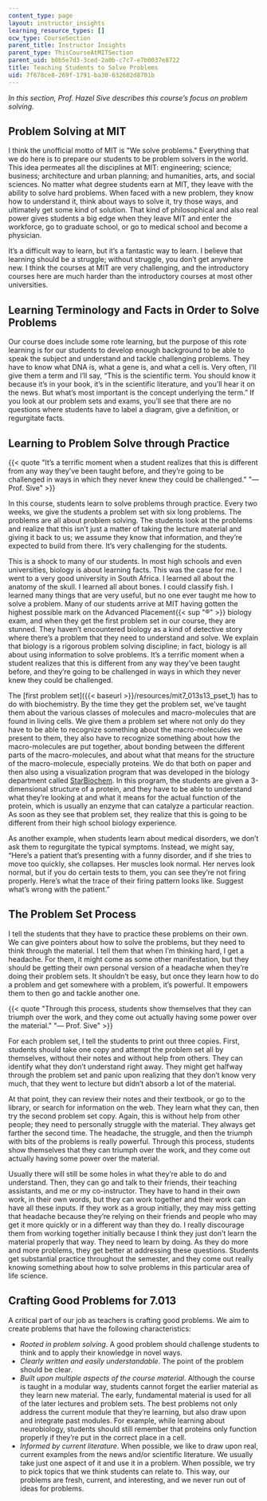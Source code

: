 ```yaml
---
content_type: page
layout: instructor_insights
learning_resource_types: []
ocw_type: CourseSection
parent_title: Instructor Insights
parent_type: ThisCourseAtMITSection
parent_uid: b0b5e7d3-3ced-2a0b-c7c7-e7b0037e8722
title: Teaching Students to Solve Problems
uid: 7f678ce8-269f-1791-ba30-632602d8701b
---
```


_In this section, Prof. Hazel Sive describes this course’s focus on problem solving._

Problem Solving at MIT
----------------------

I think the unofficial motto of MIT is "We solve problems." Everything that we do here is to prepare our students to be problem solvers in the world. This idea permeates all the disciplines at MIT: engineering; science; business; architecture and urban planning; and humanities, arts, and social sciences. No matter what degree students earn at MIT, they leave with the ability to solve hard problems. When faced with a new problem, they know how to understand it, think about ways to solve it, try those ways, and ultimately get some kind of solution. That kind of philosophical and also real power gives students a big edge when they leave MIT and enter the workforce, go to graduate school, or go to medical school and become a physician.

It’s a difficult way to learn, but it’s a fantastic way to learn. I believe that learning should be a struggle; without struggle, you don’t get anywhere new. I think the courses at MIT are very challenging, and the introductory courses here are much harder than the introductory courses at most other universities.

Learning Terminology and Facts in Order to Solve Problems
---------------------------------------------------------

Our course does include some rote learning, but the purpose of this rote learning is for our students to develop enough background to be able to speak the subject and understand and tackle challenging problems. They have to know what DNA is, what a gene is, and what a cell is. Very often, I’ll give them a term and I’ll say, “This is the scientific term. You should know it because it’s in your book, it’s in the scientific literature, and you’ll hear it on the news. But what’s most important is the concept underlying the term.” If you look at our problem sets and exams, you’ll see that there are no questions where students have to label a diagram, give a definition, or regurgitate facts.

Learning to Problem Solve through Practice
------------------------------------------

{{< quote "It’s a terrific moment when a student realizes that this is different from any way they’ve been taught before, and they’re going to be challenged in ways in which they never knew they could be challenged." "— Prof. Sive" >}}

In this course, students learn to solve problems through practice. Every two weeks, we give the students a problem set with six long problems. The problems are all about problem solving. The students look at the problems and realize that this isn’t just a matter of taking the lecture material and giving it back to us; we assume they know that information, and they’re expected to build from there. It’s very challenging for the students.

This is a shock to many of our students. In most high schools and even universities, biology is about learning facts. This was the case for me. I went to a very good university in South Africa. I learned all about the anatomy of the skull. I learned all about bones. I could classify fish. I learned many things that are very useful, but no one ever taught me how to solve a problem. Many of our students arrive at MIT having gotten the highest possible mark on the Advanced Placement{{< sup "®" >}} biology exam, and when they get the first problem set in our course, they are stunned. They haven’t encountered biology as a kind of detective story where there’s a problem that they need to understand and solve. We explain that biology is a rigorous problem solving discipline; in fact, biology is all about using information to solve problems. It’s a terrific moment when a student realizes that this is different from any way they’ve been taught before, and they’re going to be challenged in ways in which they never knew they could be challenged.

The [first problem set]({{< baseurl >}}/resources/mit7_013s13_pset_1) has to do with biochemistry. By the time they get the problem set, we’ve taught them about the various classes of molecules and macro-molecules that are found in living cells. We give them a problem set where not only do they have to be able to recognize something about the macro-molecules we present to them, they also have to recognize something about how the macro-molecules are put together, about bonding between the different parts of the macro-molecules, and about what that means for the structure of the macro-molecule, especially proteins. We do that both on paper and then also using a visualization program that was developed in the biology department called [StarBiochem](http://star.mit.edu/biochem/). In this program, the students are given a 3-dimensional structure of a protein, and they have to be able to understand what they’re looking at and what it means for the actual function of the protein, which is usually an enzyme that can catalyze a particular reaction. As soon as they see that problem set, they realize that this is going to be different from their high school biology experience.

As another example, when students learn about medical disorders, we don’t ask them to regurgitate the typical symptoms. Instead, we might say, “Here’s a patient that’s presenting with a funny disorder, and if she tries to move too quickly, she collapses. Her muscles look normal. Her nerves look normal, but if you do certain tests to them, you can see they’re not firing properly. Here’s what the trace of their firing pattern looks like. Suggest what’s wrong with the patient.”

The Problem Set Process
-----------------------

I tell the students that they have to practice these problems on their own. We can give pointers about how to solve the problems, but they need to think through the material. I tell them that when I’m thinking hard, I get a headache. For them, it might come as some other manifestation, but they should be getting their own personal version of a headache when they’re doing their problem sets. It shouldn’t be easy, but once they learn how to do a problem and get somewhere with a problem, it’s powerful. It empowers them to then go and tackle another one.

{{< quote "Through this process, students show themselves that they can triumph over the work, and they come out actually having some power over the material." "— Prof. Sive" >}}

For each problem set, I tell the students to print out three copies. First, students should take one copy and attempt the problem set all by themselves, without their notes and without help from others. They can identify what they don’t understand right away. They might get halfway through the problem set and panic upon realizing that they don’t know very much, that they went to lecture but didn’t absorb a lot of the material.

At that point, they can review their notes and their textbook, or go to the library, or search for information on the web. They learn what they can, then try the second problem set copy. Again, this is without help from other people; they need to personally struggle with the material. They always get farther the second time. The headache, the struggle, and then the triumph with bits of the problems is really powerful. Through this process, students show themselves that they can triumph over the work, and they come out actually having some power over the material.

Usually there will still be some holes in what they’re able to do and understand. Then, they can go and talk to their friends, their teaching assistants, and me or my co-instructor. They have to hand in their own work, in their own words, but they can work together and their work can have all these inputs. If they work as a group initially, they may miss getting that headache because they’re relying on their friends and people who may get it more quickly or in a different way than they do. I really discourage them from working together initially because I think they just don’t learn the material properly that way. They need to learn by doing. As they do more and more problems, they get better at addressing these questions. Students get substantial practice throughout the semester, and they come out really knowing something about how to solve problems in this particular area of life science.

Crafting Good Problems for 7.013
--------------------------------

A critical part of our job as teachers is crafting good problems. We aim to create problems that have the following characteristics:

*   _Rooted in problem solving_. A good problem should challenge students to think and to apply their knowledge in novel ways.
*   _Clearly written and easily understandable_. The point of the problem should be clear.
*   _Built upon multiple aspects of the course material_. Although the course is taught in a modular way, students cannot forget the earlier material as they learn new material. The early, fundamental material is used for all of the later lectures and problem sets. The best problems not only address the current module that they’re learning, but also draw upon and integrate past modules. For example, while learning about neurobiology, students should still remember that proteins only function properly if they’re put in the correct place in a cell.
*   _Informed by current literature_. When possible, we like to draw upon real, current examples from the news and/or scientific literature. We usually take just one aspect of it and use it in a problem. When possible, we try to pick topics that we think students can relate to. This way, our problems are fresh, current, and interesting, and we never run out of ideas for problems.